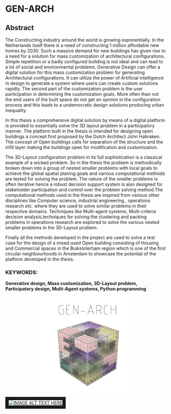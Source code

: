 # GEN-ARCH
## Abstract

The Constructing industry around the world is growing exponentially. In the Netherlands itself there is a need of constructing 1 million affordable new homes by 2030. Such a massive demand for new buildings has given rise to a need for a solution for mass customization of architectural configurations. Simple repetition or a badly configured building is not ideal and can lead to a lot of social and environmental problems. Generative Design can offer a digital solution for this mass customization problem for generating Architectural configurations. It can utilize the power of Artificial intelligence in design to generate a system where users can create custom solutions rapidly. The second part of the customization problem is the user participation in determining the customization goals. More often than not the end users of the built space do not get an opinion in the configuration process and this leads to a undemocratic design solutions producing urban inequality. 

In this thesis a comprehensive digital solution by means of a digital platform is provided to essentially solve the 3D layout problem in a participatory manner. The platform built in the thesis is intended for designing open buildings a concept first proposed by the Dutch Architect John Habraken. The concept of Open buildings calls for separation of the structure and the infill layer making the buildings open for modification and customization.

The 3D-Layout configuration problem in its full sophistication is a classical example of a wicked problem. So in the thesis the problem is methodically broken down into a group of nested smaller problems with local goals to achieve the global spatial planing goals and various computational methods are tested for solving the problem.
The nature of the smaller problems is often iterative hence a robust decision support system is also designed for stakeholder participation and control over the problem solving method.The computational methods used in the thesis are inspired from various other disciplines like Computer science, industrial engineering , operations research etc. where they are used to solve similar problems in their respective domains. Techniques like Multi-agent systems, Multi-criteria decision analysis,techniques for solving the clustering and packing problems in operations research are explored to solve the various nested smaller problems in the 3D-Layout problem. 

Finally all the methods developed in the project are used to solve a test case for the design of a mixed used Open building consisting of Housing and Commercial spaces in the Buiksloterham region which is one of the first circular neighbourhoods in Amsterdam to showcase the potential of the platform developed in the thesis. 

### KEYWORDS:
**Generative design, Mass customization, 3D-Layout problem, Participatory design, Multi-Agent systems, Python programming**


<p align="center">
  <img width="300" height="300" src="https://github.com/adityasoman/GEN-ARCH/blob/main/Logo_Transparant-02.jpg">
</p>

<a href="http://www.youtube.com/watch?feature=player_embedded&v=emaIgen5row
" target="_blank"><img src="http://img.youtube.com/vi/emaIgen5row/0.jpg" 
alt="IMAGE ALT TEXT HERE" width="640" height="360" border="10" /></a>
